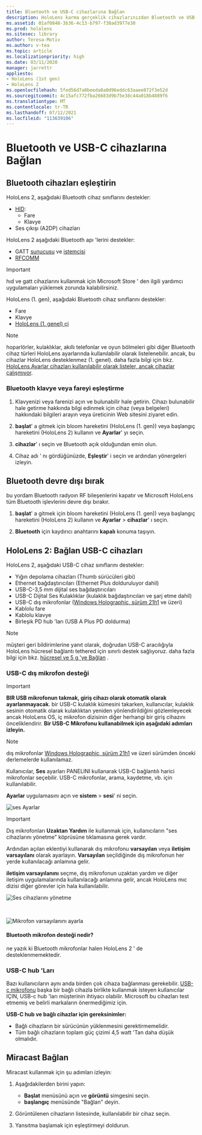 ```yaml
---
title: Bluetooth ve USB-C cihazlarına Bağlan
description: HoloLens karma gerçeklik cihazlarınızdan Bluetooth ve USB-C cihazlarına ve donatılara bağlanma ile çalışmaya başlayın.
ms.assetid: 01af0848-3b36-4c13-b797-f38ad3977e30
ms.prod: hololens
ms.sitesec: library
author: Teresa-Motiv
ms.author: v-tea
ms.topic: article
ms.localizationpriority: high
ms.date: 03/11/2020
manager: jarrettr
appliesto:
- HoloLens (1st gen)
- HoloLens 2
ms.openlocfilehash: 5fed56d7a0beeda0a0d96eddc63aaee872f3e52d
ms.sourcegitcommit: 4c15afc772fba26683d9b75e38c44a018b4889f6
ms.translationtype: MT
ms.contentlocale: tr-TR
ms.lasthandoff: 07/12/2021
ms.locfileid: "113639106"
---
```

# <a name="connect-to-bluetooth-and-usb-c-devices"></a>Bluetooth ve USB-C cihazlarına Bağlan

## <a name="pair-bluetooth-devices"></a>Bluetooth cihazları eşleştirin

HoloLens 2, aşağıdaki Bluetooth cihaz sınıflarını destekler:

- [HID](/windows-hardware/drivers/hid/):
    - Fare
    - Klavye
- Ses çıkışı (A2DP) cihazları

HoloLens 2 aşağıdaki Bluetooth apı 'lerini destekler:
- GATT [sunucusu](/windows/uwp/devices-sensors/gatt-server) ve [istemcisi](/windows/uwp/devices-sensors/gatt-client)
- [RFCOMM](/windows/uwp/devices-sensors/send-or-receive-files-with-rfcomm)
>[!IMPORTANT]
> hıd ve gatt cihazlarını kullanmak için Microsoft Store ' den ilgili yardımcı uygulamaları yüklemek zorunda kalabilirsiniz.

HoloLens (1. gen), aşağıdaki Bluetooth cihaz sınıflarını destekler:

- Fare
- Klavye
- [HoloLens (1. genel) çi](hololens1-clicker.md)

> [!NOTE]
> hoparlörler, kulaklıklar, akıllı telefonlar ve oyun bölmeleri gibi diğer Bluetooth cihaz türleri HoloLens ayarlarında kullanılabilir olarak listelenebilir. ancak, bu cihazlar HoloLens desteklenmez (1. genel). daha fazla bilgi için bkz. [HoloLens Ayarlar cihazları kullanılabilir olarak listeler, ancak cihazlar çalışmıyor](hololens-troubleshooting.md#devices-listed-as-available-in-settings-dont-work).

### <a name="pair-a-bluetooth-keyboard-or-mouse"></a>Bluetooth klavye veya fareyi eşleştirme

1. Klavyenizi veya farenizi açın ve bulunabilir hale getirin. Cihazı bulunabilir hale getirme hakkında bilgi edinmek için cihaz (veya belgeleri) hakkındaki bilgileri arayın veya üreticinin Web sitesini ziyaret edin.

1. **başlat**' a gitmek için bloom hareketini (HoloLens (1. gen)) veya başlangıç hareketini (HoloLens 2) kullanın ve **Ayarlar**' yı seçin.

1. **cihazlar**' ı seçin ve Bluetooth açık olduğundan emin olun.  

1. Cihaz adı ' nı gördüğünüzde, **Eşleştir**' i seçin ve ardından yönergeleri izleyin.

## <a name="disable-bluetooth"></a>Bluetooth devre dışı bırak

bu yordam Bluetooth radyoın RF bileşenlerini kapatır ve Microsoft HoloLens tüm Bluetooth işlevlerini devre dışı bırakır.

1. **başlat**' a gitmek için bloom hareketini (HoloLens (1. gen)) veya başlangıç hareketini (HoloLens 2) kullanın ve **Ayarlar**  >  **cihazlar**' ı seçin.

1. **Bluetooth** için kaydırıcı anahtarını **kapalı** konuma taşıyın.

## <a name="hololens-2-connect-usb-c-devices"></a>HoloLens 2: Bağlan USB-C cihazları

HoloLens 2, aşağıdaki USB-C cihaz sınıflarını destekler:

- Yığın depolama cihazları (Thumb sürücüleri gibi)
- Ethernet bağdaştırıcıları (Ethernet Plus dolduruluyor dahil)
- USB-C-3,5 mm dijital ses bağdaştırıcıları
- USB-C Dijital Ses Kulaklıklar (kulaklık bağdaştırıcıları ve şarj etme dahil)
- USB-C dış mikrofonlar ([Windows Holographic, sürüm 21h1](hololens-release-notes.md#windows-holographic-version-21h1) ve üzeri)
- Kablolu fare
- Kablolu klavye
- Birleşik PD hub 'ları (USB A Plus PD doldurma)


> [!NOTE]
> müşteri geri bildirimlerine yanıt olarak, doğrudan USB-C aracılığıyla HoloLens hücresel bağlantı tethered için sınırlı destek sağlıyoruz. daha fazla bilgi için bkz. [hücresel ve 5 g 'ye Bağlan](hololens-cellular.md) .

### <a name="usb-c-external-microphone-support"></a>USB-C dış mikrofon desteği

> [!IMPORTANT]
> **BIR USB mikrofonun takmak, giriş cihazı olarak otomatik olarak ayarlanmayacak**. bir USB-C kulaklık kümesini takarken, kullanıcılar, kulaklık sesinin otomatik olarak kulaklıktan yeniden yönlendirildiğini gözlemleyecek ancak HoloLens OS, iç mikrofon dizisinin diğer herhangi bir giriş cihazını önceliklendirir. **Bir USB-C Mikrofonu kullanabilmek için aşağıdaki adımları izleyin.**

> [!NOTE]
> dış mikrofonlar [Windows Holographic, sürüm 21h1](hololens-release-notes.md#windows-holographic-version-21h1) ve üzeri sürümden önceki derlemelerde kullanılamaz. 

Kullanıcılar, **Ses** ayarları PANELINI kullanarak USB-C bağlantılı harici mikrofonlar seçebilir. USB-C mikrofonlar, arama, kaydetme, vb. için kullanılabilir.

**Ayarlar** uygulamasını açın ve **sistem**  >  **sesi**' ni seçin.

![ses Ayarlar](images/usbc-mic-1.jpg)

> [!IMPORTANT]
> Dış mikrofonları **Uzaktan Yardım** ile kullanmak için, kullanıcıların "ses cihazlarını yönetme" köprüsüne tıklamasına gerek vardır.
>
> Ardından açılan eklentiyi kullanarak dış mikrofonu **varsayılan** veya **iletişim varsayılanı** olarak ayarlayın. **Varsayılan** seçildiğinde dış mikrofonun her yerde kullanılacağı anlamına gelir.
>
> **iletişim varsayılanını** seçme, dış mikrofonun uzaktan yardım ve diğer iletişim uygulamalarında kullanılacağı anlamına gelir, ancak HoloLens mıc dizisi diğer görevler için hala kullanılabilir.

![Ses cihazlarını yönetme](images/usbc-mic-2.png)

<br>

![Mikrofon varsayılanını ayarla](images/usbc-mic-3.jpg)

#### <a name="what-about-bluetooth-microphone-support"></a>Bluetooth mikrofon desteği nedir?

ne yazık ki Bluetooth mikrofonlar halen HoloLens 2 ' de desteklenmemektedir.

### <a name="usb-c-hubs"></a>USB-C hub 'Ları

Bazı kullanıcıların aynı anda birden çok cihaza bağlanması gerekebilir. [USB-c mikrofonu](#usb-c-external-microphone-support) başka bir bağlı cihazla birlikte kullanmak isteyen kullanıcılar IÇIN, USB-c hub 'ları müşterinin ihtiyacı olabilir. Microsoft bu cihazları test etmemiş ve belirli markaların önermediğimiz için.

**USB-C hub ve bağlı cihazlar için gereksinimler:**

- Bağlı cihazların bir sürücünün yüklenmesini gerektirmemelidir.
- Tüm bağlı cihazların toplam güç çizimi 4,5 watt 'Tan daha düşük olmalıdır.

## <a name="connect-to-miracast"></a>Miracast Bağlan

Miracast kullanmak için şu adımları izleyin:

1. Aşağıdakilerden birini yapın:  

   - **Başlat** menüsünü açın ve **görüntü** simgesini seçin.
   - **başlangıç** menüsünde "Bağlan" deyin.  

1. Görüntülenen cihazların listesinde, kullanılabilir bir cihaz seçin.

1. Yansıtma başlamak için eşleştirmeyi doldurun.
